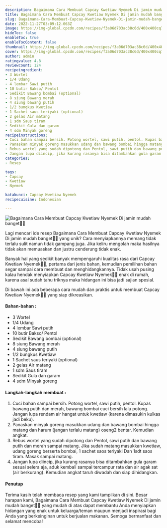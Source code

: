```yaml
---
description: Bagaimana Cara Membuat Capcay Kwetiaw Nyemek Di jamin mudah banget"
title: Bagaimana Cara Membuat Capcay Kwetiaw Nyemek Di jamin mudah banget
slug: Bagaimana-Cara-Membuat-Capcay-Kwetiaw-Nyemek-Di-jamin-mudah-banget
date: 2022-11-27T03:09:12.063Z
image: https://img-global.cpcdn.com/recipes/f3a06d703ac38c6d/400x400cq70/photo.jpg
hideToc: false
enableToc: true
enableTocContent: false
thumbnail: https://img-global.cpcdn.com/recipes/f3a06d703ac38c6d/400x400cq70/photo.jpg
cover: https://img-global.cpcdn.com/recipes/f3a06d703ac38c6d/400x400cq70/photo.jpg
author: admin
ratingvalue: 4.8
reviewcount: 124
recipeingredient:
- 3 Wortel
- 1/4 Udang
- 4 lembar Sawi putih
- 10 butir Bakso/ Pentol
- Sedikit Bawang bombai (optional)
- 8 siung Bawang merah
- 4 siung bawang putih
- 1/2 bungkus Kwetiaw
- 1 Sachet saus teriyaki (optional)
- 2 gelas Air matang
- 1 sdm Saus tiram
- Sedikit Gula dan garam
- 4 sdm Minyak goreng
recipeinstructions:
- Cuci bahan sampai bersih. Potong wortel, sawi putih, pentol. Kupas bawang putih dan merah, bawang bombai cuci bersih lalu potong. Jangan lupa rendam air hangat untuk kwetiaw (karena dimasukin kulkas jadi beku).
- Panaskan minyak goreng masukkan udang dan bawang bombai hingga matang dan harum (jangan terlalu matang) oseng2 bentar. Kemudian angkat.
- Rebus wortel yang sudah dipotong dan Pentol, sawi putih dan bawang putih dan merah sampai matang. Jika sudah matang masukkan kwetiaw, udang goreng berserta bombai, 1 sachet saos teriyaki Dan 1sdt saos tiram. Masak sampai matang.
- Jangan lupa diincip, jika kurang rasanya bisa ditambahkan gula garam sesuai selera aja, aduk kembali sampai tercampur rata dan air agak sat (air berkurang). Kemudian angkat taruh diwadah dan siap dihidangkan.
categories:
- Resep

tags:
- Capcay
- Kwetiaw
- Nyemek

katakunci: Capcay Kwetiaw Nyemek
recipecuisine: Indonesian

---
```


![Bagaimana Cara Membuat Capcay Kwetiaw Nyemek Di jamin mudah banget👩‍🍳](https://img-global.cpcdn.com/recipes/f3a06d703ac38c6d/400x400cq70/photo.jpg)

Lagi mencari ide resep Bagaimana Cara Membuat Capcay Kwetiaw Nyemek Di jamin mudah banget👩‍🍳 yang unik? Cara menyiapkannya memang tidak terlalu sulit namun tidak gampang juga. Jika keliru mengolah maka hasilnya tidak akan memuaskan dan justru cenderung tidak enak.

Banyak hal yang sedikit banyak mempengaruhi kualitas rasa dari Capcay Kwetiaw Nyemek👩‍🍳, pertama dari jenis bahan, kemudian pemilihan bahan segar sampai cara membuat dan menghidangkannya. Tidak usah pusing kalau hendak menyiapkan Capcay Kwetiaw Nyemek👩‍🍳 enak di rumah, karena asal sudah tahu triknya maka hidangan ini bisa jadi sajian spesial.

Di bawah ini ada beberapa cara mudah dan praktis untuk membuat Capcay Kwetiaw Nyemek👩‍🍳 yang siap dikreasikan.

<!--inarticleads1-->

#### Bahan-bahan :

- 3 Wortel
- 1/4 Udang
- 4 lembar Sawi putih
- 10 butir Bakso/ Pentol
- Sedikit Bawang bombai (optional)
- 8 siung Bawang merah
- 4 siung bawang putih
- 1/2 bungkus Kwetiaw
- 1 Sachet saus teriyaki (optional)
- 2 gelas Air matang
- 1 sdm Saus tiram
- Sedikit Gula dan garam
- 4 sdm Minyak goreng

<!--inarticleads2-->

#### Langkah-langkah membuat :

1. Cuci bahan sampai bersih. Potong wortel, sawi putih, pentol. Kupas bawang putih dan merah, bawang bombai cuci bersih lalu potong. Jangan lupa rendam air hangat untuk kwetiaw (karena dimasukin kulkas jadi beku).
1. Panaskan minyak goreng masukkan udang dan bawang bombai hingga matang dan harum (jangan terlalu matang) oseng2 bentar. Kemudian angkat.
1. Rebus wortel yang sudah dipotong dan Pentol, sawi putih dan bawang putih dan merah sampai matang. Jika sudah matang masukkan kwetiaw, udang goreng berserta bombai, 1 sachet saos teriyaki Dan 1sdt saos tiram. Masak sampai matang.
1. Jangan lupa diincip, jika kurang rasanya bisa ditambahkan gula garam sesuai selera aja, aduk kembali sampai tercampur rata dan air agak sat (air berkurang). Kemudian angkat taruh diwadah dan siap dihidangkan.

#### Penutup

Terima kasih telah membaca resep yang kami tampilkan di sini. Besar harapan kami, Bagaimana Cara Membuat Capcay Kwetiaw Nyemek Di jamin mudah banget👩‍🍳 yang mudah di atas dapat membantu Anda menyiapkan hidangan yang enak untuk keluarga/teman maupun menjadi inspirasi bagi Anda yang berkeinginan untuk berjualan makanan. Semoga bermanfaat dan selamat mencoba!